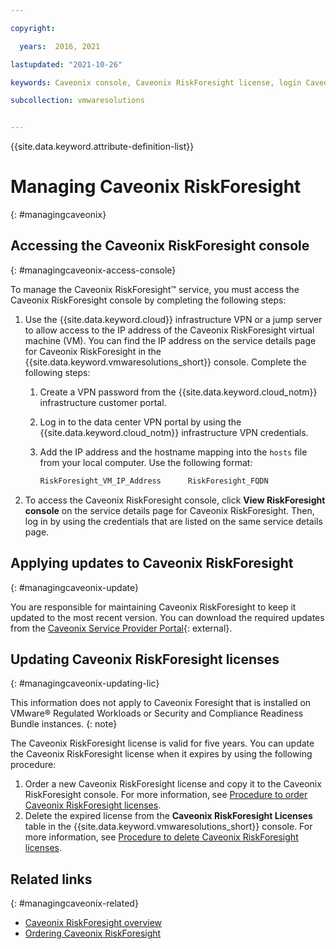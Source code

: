```yaml
---

copyright:

  years:  2016, 2021

lastupdated: "2021-10-26"

keywords: Caveonix console, Caveonix RiskForesight license, login Caveonix console

subcollection: vmwaresolutions


---
```


{{site.data.keyword.attribute-definition-list}}

# Managing Caveonix RiskForesight
{: #managingcaveonix}

## Accessing the Caveonix RiskForesight console
{: #managingcaveonix-access-console}

To manage the Caveonix RiskForesight™ service, you must access the Caveonix RiskForesight console by completing the following steps:

1. Use the {{site.data.keyword.cloud}} infrastructure VPN or a jump server to allow access to the IP address of the Caveonix RiskForesight virtual machine (VM). You can find the IP address on the service details page for Caveonix RiskForesight in the {{site.data.keyword.vmwaresolutions_short}} console. Complete the following steps:
   1. Create a VPN password from the {{site.data.keyword.cloud_notm}} infrastructure customer portal.
   2. Log in to the data center VPN portal by using the {{site.data.keyword.cloud_notm}} infrastructure VPN credentials.
   3. Add the IP address and the hostname mapping into the `hosts` file from your local computer. Use the following format:

      ```javascript
      RiskForesight_VM_IP_Address      RiskForesight_FQDN
      ```
2. To access the Caveonix RiskForesight console, click **View RiskForesight console** on the service details page for Caveonix RiskForesight. Then, log in by using the credentials that are listed on the same service details page.

## Applying updates to Caveonix RiskForesight
{: #managingcaveonix-update}

You are responsible for maintaining Caveonix RiskForesight to keep it updated to the most recent version. You can download the required updates from the [Caveonix Service Provider Portal](https://support.caveonix.com/login){: external}.

## Updating Caveonix RiskForesight licenses
{: #managingcaveonix-updating-lic}

This information does not apply to Caveonix Foresight that is installed on VMware® Regulated Workloads or Security and Compliance Readiness Bundle instances.
{: note}

The Caveonix RiskForesight license is valid for five years. You can update the Caveonix RiskForesight license when it expires by using the following procedure:
1. Order a new Caveonix RiskForesight license and copy it to the Caveonix RiskForesight console. For more information, see [Procedure to order Caveonix RiskForesight licenses](/docs/vmwaresolutions?topic=vmwaresolutions-caveonix_license_ordering#caveonix_license_ordering-procedure).
2. Delete the expired license from the **Caveonix RiskForesight Licenses** table in the {{site.data.keyword.vmwaresolutions_short}} console. For more information, see [Procedure to delete Caveonix RiskForesight licenses](/docs/vmwaresolutions?topic=vmwaresolutions-caveonix_license_managing#caveonix_license_managing_procedure-delete).

## Related links
{: #managingcaveonix-related}

* [Caveonix RiskForesight overview](/docs/vmwaresolutions?topic=vmwaresolutions-caveonix_considerations)
* [Ordering Caveonix RiskForesight](/docs/vmwaresolutions?topic=vmwaresolutions-caveonix_ordering)

